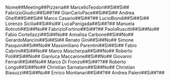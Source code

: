 ####
Nome##Meeting##Pizzeria##
MarcelloTeodori##Si##Si##
FabrizioGiudici##Si##?##
GianCarloPace##Si##Sì##
Andrea Ghelfi##Si##Si##
Marco Casario##Si##?##
LucioBiondi##Si##Si##
Lorenzo Sicilia##Si##si##
LucaPanigada##Si##?##
Manuela Rotiroti##Si##No##
FabrizioFortino##Si##?##
PaoloRuscitti##Si##No##
Fabio Cortellazzi##Si##No##
Annalisa Carbone##Si##No##
GerardoMancini##Si##Si##
Renato Gini##Si##No##
Simone Pasquini##Si##No##
Massimiliano Parentini##Si##Si##
Fabio Cabrini##Si##No##
Marco Mascherpa##Si##No##
Roberto Poli##Si##No##
Gianluca Maccarone##Si##No##
Giovanni Ferrari##Si##No##
Marco Di Fronzo##Si##??##
Roberto Longo##Si##No##
Christian Sarnataro##Si##No##
Christian Biasuzzi##Si##No##
Enrico Montanari##Si##?##
Andrea Paleni##Si##?##
####
